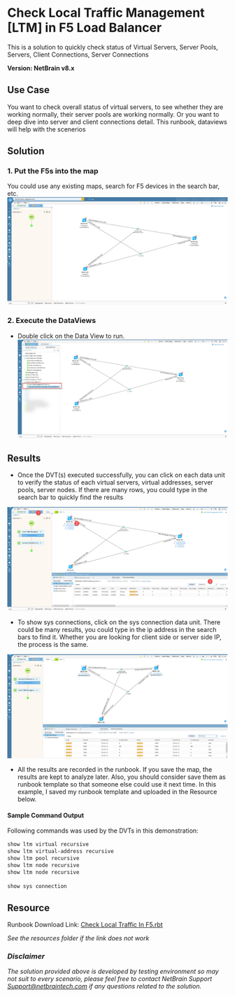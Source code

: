 # Check Local Traffic Management [LTM] in F5 Load Balancer
This is a solution to quickly check status of Virtual Servers, Server Pools, Servers, Client Connections, Server Connections 

**Version: NetBrain v8.x**

## Use Case

You want to check overall status of virtual servers, to see whether they are working normally, their server pools are working normally. Or you want to deep dive into server and client connections detail. This runbook, dataviews will  help with the scenerios  



## Solution

### 1. Put the F5s into the map 

You could use any existing maps, search for F5 devices in the search bar, etc. 
![](images/1.png)
### 2. Execute the DataViews
* Double click on the Data View to run. 
![](images/2.png)
## Results
* Once the DVT(s) executed successfully, you can click on each data unit to verify the status of each virtual servers, virtual addresses, server pools, server nodes. If there are many rows, you could type in the search bar to quickly find the results 

![](images/3.png)

* To show sys connections, click on the sys connection data unit. There could be many results, you could type in the ip address in the search bars to find it. Whether you are looking for client side or server side IP, the process is the same.

![](images/4.png)

* All the results are recorded in the runbook. If you save the map, the results are kept to analyze later. Also,  you should consider save them as runbook template so that someone else could use it next time. In this example, I saved my runbook template and uploaded in the Resource below. 
#### Sample Command Output
Following commands was used by the DVTs in this demonstration:

````
show ltm virtual recursive 
show ltm virtual-address recursive
show ltm pool recursive
show ltm node recursive
show ltm node recursive

show sys connection 
````

## Resource
Runbook Download Link: [Check Local Traffic In F5.rbt](resources/Check%20Local%20Traffic%20In%20F5.rbt)

*See the resources folder if the link does not work*

### *Disclaimer*
*The solution provided above is developed by testing environment so may not suit to every scenario, please feel free to contact NetBrain Support <Support@netbraintech.com> if any questions related to the solution.* 

